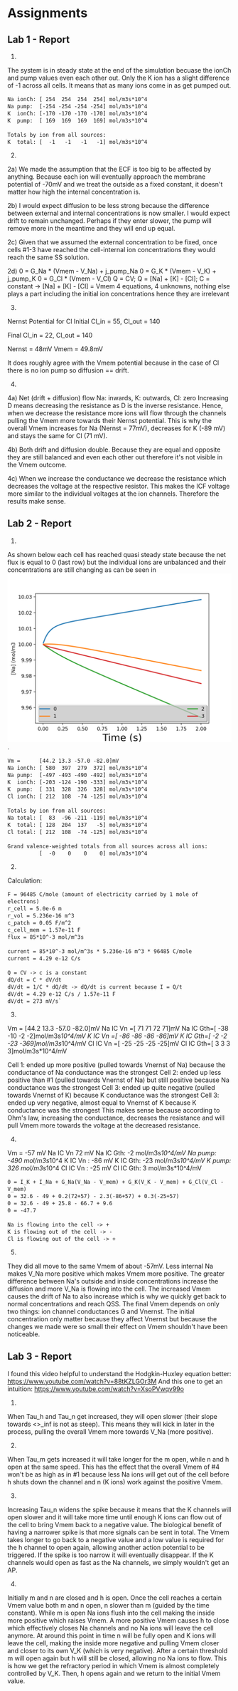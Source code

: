 # Assignments

## Lab 1 - Report
1. 
The system is in steady state at the end of the simulation becuase the ionCh and pump values even each other out. Only the K ion has a slight difference of -1 across all cells. It means that as many ions come in as get pumped out.
```
Na ionCh: [ 254  254  254  254] mol/m3s*10^4
Na pump:  [-254 -254 -254 -254] mol/m3s*10^4
K  ionCh: [-170 -170 -170 -170] mol/m3s*10^4
K  pump:  [ 169  169  169  169] mol/m3s*10^4

Totals by ion from all sources:
K  total: [  -1   -1   -1   -1] mol/m3s*10^4
```

2. 
2a) We made the assumption that the ECF is too big to be affected by anything. Because each ion will eventually approach the membrane potential of -70mV and we treat the outside as a fixed constant, it doesn't matter how high the internal concentration is.

2b) I would expect diffusion to be less strong because the difference between external and internal concentrations is now smaller. I would expect drift to remain unchanged. Perhaps if they enter slower, the pump will remove more in the meantime and they will end up equal.

2c) Given that we assumed the external concentration to be fixed, once cells #1-3 have reached the cell-internal ion concentrations they would reach the same SS solution.

2d)
0 = G_Na * (Vmem - V_Na) + j_pump_Na
0 = G_K * (Vmem - V_K) + j_pump_K
0 = G_Cl * (Vmem - V_Cl)
Q = CV; Q = [Na] + [K] - [Cl]; C = constant 
-> [Na] + [K] - [Cl] = Vmem
4 equations, 4 unknowns, nothing else plays a part including the initial ion concentrations hence they are irrelevant

3. 
Nernst Potential for Cl
Initial
Cl_in = 55, Cl_out = 140

Final
Cl_in = 22, Cl_out = 140

Nernst = 48mV
Vmem = 49.8mV

It does roughly agree with the Vmem potential because in the case of Cl there is no ion pump so diffusion == drift.

4. 
4a) 
Net (drift + diffusion) flow
Na: inwards, K: outwards, Cl: zero
Increasing D means decreasing the resistance as D is the inverse resistance. Hence, when we decrease the resistance more ions will flow through the channels pulling  the Vmem more towards their Nernst potential. This is why the overall Vmem increases for Na (Nernst = 77mV), decreases for K (-89 mV) and stays the same for Cl (71 mV).

4b) Both drift and diffusion double. Because they are equal and opposite they are still balanced and even each other out therefore it's not visible in the Vmem outcome.

4c) When we increase the conductance we decrease the resistance which decreases the voltage at the respective resistor. This makes the ICF voltage more similar to the individual voltages at the ion channels. Therefore the results make sense.

## Lab 2 - Report
1.
As shown below each cell has reached quasi steady state because the net flux is equal to 0 (last row) but the individual ions are unbalanced and their concentrations are still changing as can be seen in ![](results/lab2_qss_proof.png).
```
Vm =      [44.2 13.3 -57.0 -82.0]mV
Na ionCh: [ 580  397  279  372] mol/m3s*10^4
Na pump:  [-497 -493 -490 -492] mol/m3s*10^4
K  ionCh: [-203 -124 -190 -333] mol/m3s*10^4
K  pump:  [ 331  328  326  328] mol/m3s*10^4
Cl ionCh: [ 212  108  -74 -125] mol/m3s*10^4

Totals by ion from all sources:
Na total: [  83  -96 -211 -119] mol/m3s*10^4
K  total: [ 128  204  137   -5] mol/m3s*10^4
Cl total: [ 212  108  -74 -125] mol/m3s*10^4

Grand valence-weighted totals from all sources across all ions:
          [  -0    0    0    0] mol/m3s*10^4
```

2. 
Calculation:
```
F = 96485 C/mole (amount of electricity carried by 1 mole of electrons)
r_cell = 5.0e-6 m
r_vol = 5.236e-16 m^3
c_patch = 0.05 F/m^2
c_cell_mem = 1.57e-11 F
flux = 85*10^-3 mol/m^3s

current = 85*10^-3 mol/m^3s * 5.236e-16 m^3 * 96485 C/mole
current = 4.29 e-12 C/s

Q = CV -> c is a constant
dQ/dt = C * dV/dt
dV/dt = 1/C * dQ/dt -> dQ/dt is current because I = Q/t
dV/dt = 4.29 e-12 C/s / 1.57e-11 F
dV/dt = 273 mV/s`
```

3. 
Vm =      [44.2 13.3 -57.0 -82.0]mV
Na IC Vn =[  71   71   72   71]mV
Na IC Gth=[ -38  -10   -2   -2]mol/m3s*10^4/mV
K  IC Vn =[ -86  -86  -86  -86]mV
K  IC Gth=[  -2   -2  -23 -369]mol/m3s*10^4/mV
Cl IC Vn =[ -25  -25  -25  -25]mV
Cl IC Gth=[   3    3    3    3]mol/m3s*10^4/mV

Cell 1: ended up more positive (pulled towards Vnernst of Na) because the conductance of Na conductance was the strongest
Cell 2: ended up less positive than #1 (pulled towards Vnernst of Na) but still positive because Na conductance was the strongest
Cell 3: ended up quite negative (pulled towards Vnernst of K) because K conductance was the strongest
Cell 3: ended up very negative, almost equal to Vnernst of K because K conductance was the strongest
This makes sense because according to Ohm's law, increasing the conductance, decreases the resistance and will pull Vmem more towards the voltage at the decreased resistance.

4. 
Vm =       -57   mV
Na IC Vn    72   mV
Na IC Gth:  -2   mol/m3s*10^4/mV
Na pump:  -490   mol/m3s*10^4
K  IC Vn : -86   mV
K  IC Gth: -23   mol/m3s*10^4/mV
K  pump:   326   mol/m3s*10^4
Cl IC Vn : -25   mV
Cl IC Gth:   3   mol/m3s*10^4/mV

```
0 = I_K + I_Na + G_Na(V_Na - V_mem) + G_K(V_K - V_mem) + G_Cl(V_Cl - V_mem)
0 = 32.6 - 49 + 0.2(72+57) - 2.3(-86+57) + 0.3(-25+57)
0 = 32.6 - 49 + 25.8 - 66.7 + 9.6
0 = -47.7

Na is flowing into the cell -> +
K is flowing out of the cell -> -
Cl is flowing out of the cell -> +
```

5. 
They did all move to the same Vmem of about -57mV. Less internal Na makes V_Na more positive which makes Vmem more positive. The greater difference between Na's outside and inside concentrations increase the diffusion and more V_Na is flowing into the cell. The increased Vmem causes the drift of Na to also increase which is why we quickly get back to normal concentrations and reach QSS.
The final Vmem depends on only two things: ion channel conductances G and Vnernst. The initial concentration only matter because they affect Vnernst but because the changes we made were so small their effect on Vmem shouldn't have been noticeable.

## Lab 3 - Report
I found this video helpful to understand the Hodgkin-Huxley equation better: https://www.youtube.com/watch?v=88tKZLGOr3M
And this one to get an intuition: https://www.youtube.com/watch?v=XsoPVwqv99o

1. 
When Tau_h and Tau_n get increased, they will open slower (their slope towards <>_inf is not as steep). This means they will kick in later in the process, pulling the overall Vmem more towards V_Na (more positive).

2. 
When Tau_m gets increased it will take longer for the m open, while n and h open at the same speed. This has the effect that the overall Vmem of #4 won't be as high as in #1 because less Na ions will get out of the cell before h shuts down the channel and n (K ions) work against the positive Vmem.

3. 
Increasing Tau_n widens the spike because it means that the K channels will open slower and it will take more time until enough K ions can flow out of the cell to bring Vmem back to a negative value. The biological benefit of having a narrower spike is that more signals can be sent in total. The Vmem takes longer to go back to a negative value and a low value is required for the h channel to open again, allowing another action potential to be triggered. If the spike is too narrow it will eventually disappear. If the K channels would open as fast as the Na channels, we simply wouldn't get an AP.

4. 
Initially m and n are closed and h is open. Once the cell reaches a certain Vmem value both m and n open, n slower than m (guided by the time constant). While m is open Na ions flush into the cell making the inside more positive which raises Vmem. A more positive Vmem causes h to close which effectively closes Na channels and no Na ions will leave the cell anymore. At around this point in time n will be fully open and K ions will leave the cell, making the inside more negative and pulling Vmem closer and closer to its own V_K (which is very negative). After a certain threshold m will open again but h will still be closed, allowing no Na ions to flow. This is how we get the refractory period in which Vmem is almost completely controlled by V_K. Then, h opens again and we return to the initial Vmem value.